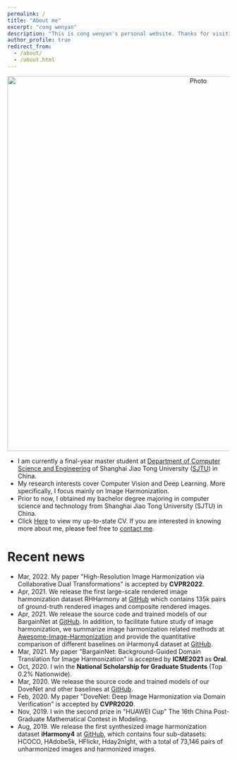 ```yaml
---
permalink: /
title: "About me"
excerpt: "cong wenyan"
description: "This is cong wenyan's personal website. Thanks for visiting!!!"
author_profile: true
redirect_from: 
  - /about/
  - /about.html
---
```


<p align="center">
  <img src="https://cathyjasmine.github.io/images/congwenyan.jpg?raw=true" alt="Photo" style="width: 850px;"/> 

</p>


* I am currently a final-year master student at [Department of Computer Science and Engineering](http://www.cs.sjtu.edu.cn/) of Shanghai Jiao Tong University ([SJTU](http://en.sjtu.edu.cn/)) in China.
* My research interests cover Computer Vision and Deep Learning. More specifically, I focus mainly on Image Harmonization. 
* Prior to now, I obtained my  bachelor degree majoring in computer science and technology from Shanghai Jiao Tong University (SJTU) in China.
* Click <a href="../files/congwenyan_cv.pdf" target="_blank">Here</a> to view my up-to-state CV. If you are interested in knowing more about me, please feel free to [contact me](https://cathyjasmine.github.io/contact/).

# Recent news
* Mar, 2022. My paper "High-Resolution Image Harmonization via Collaborative Dual Transformations" is accepted by **CVPR2022**.
* Apr, 2021. We release the first large-scale rendered image harmonization dataset RHHarmony at [GitHub](https://github.com/bcmi/Rendered_Image_Harmonization_Datasets) which contains 135k pairs of ground-truth rendered images and composite rendered images.
* Apr, 2021. We release the source code and trained models of our BargainNet at [GitHub](https://github.com/bcmi/BargainNet). In addition, to facilitate future study of image harmonization, we summarize image harmonization related methods at [Awesome-Image-Harmonization](https://github.com/bcmi/Awesome-Image-Harmonization) and provide the quantitative comparison of different baselines on iHarmony4 dataset at [GitHub](https://github.com/bcmi/Image_Harmonization_Datasets/).
* Mar, 2021. My paper "BargainNet: Background-Guided Domain Translation for Image Harmonization" is accepted by **ICME2021** as **Oral**.
* Oct, 2020. I win the **National Scholarship for Graduate Students** (Top 0.2% Nationwide).
* Mar, 2020. We release the source code and trained models of our DoveNet and other baselines  at [GitHub](https://github.com/bcmi/Image_Harmonization_Datasets/).
* Feb, 2020. My paper "DoveNet: Deep Image Harmonization via Domain Verification" is accepted by **CVPR2020**.
* Nov, 2019. I win the second prize in "HUAWEI Cup" The 16th China Post-Graduate Mathematical Contest in Modeling.
* Aug, 2019. We release the first synthesized image harmonization dataset **iHarmony4** at [GitHub](https://github.com/bcmi/Image_Harmonization_Datasets/), which contains four sub-datasets: HCOCO, HAdobe5k, HFlickr, Hday2night, with a total of 73,146 pairs of unharmonized images and harmonized images. 
